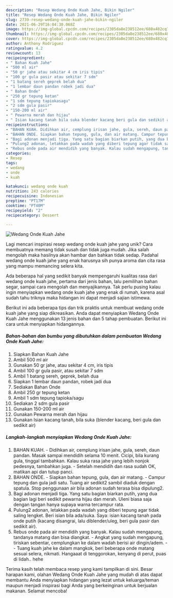 ```yaml
---
description: "Resep Wedang Onde Kuah Jahe, Bikin Ngiler"
title: "Resep Wedang Onde Kuah Jahe, Bikin Ngiler"
slug: 2739-resep-wedang-onde-kuah-jahe-bikin-ngiler
date: 2021-06-29T16:04:30.068Z
image: https://img-global.cpcdn.com/recipes/2305da8e238512ee/680x482cq70/wedang-onde-kuah-jahe-foto-resep-utama.jpg
thumbnail: https://img-global.cpcdn.com/recipes/2305da8e238512ee/680x482cq70/wedang-onde-kuah-jahe-foto-resep-utama.jpg
cover: https://img-global.cpcdn.com/recipes/2305da8e238512ee/680x482cq70/wedang-onde-kuah-jahe-foto-resep-utama.jpg
author: Anthony Rodriguez
ratingvalue: 4.2
reviewcount: 13
recipeingredient:
- " Bahan Kuah Jahe"
- "500 ml air"
- "50 gr jahe atau sekitar 4 cm iris tipis"
- "100 gr gula pasir atau sekitar 7 sdm"
- "1 batang sereh geprek belah dua"
- "1 lembar daun pandan robek jadi dua"
- " Bahan Onde"
- "250 gr tepung ketan"
- "1 sdm tepung tapiokasagu"
- "2 sdm gula pasir"
- "150-200 ml air"
- " Pewarna merah dan hijau"
- " Isian kacang tanah bila suka blender kacang beri gula dan sedikit air"
recipeinstructions:
- "BAHAN KUAH. Didihkan air, cemplung irisan jahe, gula, sereh, daun pandan. Masak sampai mendidih selama 10 menit. Cicipi, bila kurang gula, tinggal tambahkan. Kalau suka rasa jahe yang lebih nonjok pedesnya, tambahkan juga.  Setelah mendidih dan rasa sudah OK, matikan api dan tutup panci."
- "BAHAN ONDE. Siapkan bahan tepung, gula, dan air matang. Campur tepung dan gula jadi satu. Tuang air sedikit2 sambil diaduk dengan spatula. Stop penggunaan air bila adonan sudah terasa bisa dipulung2."
- "Bagi adonan menjadi tiga. Yang satu bagian biarkan putih, yang dua bagian lagi beri sedikit pewarna hijau dan merah. Uleni biasa saja dengan tangan hanya supaya warna tercampur rata."
- "Pulung2 adonan, letakkan pada wadah yang diberi tepung agar tidak saling lengket. Beri isian bila ada/suka. Saya: isian kacang tanah pada onde putih (kacang disangrai, lalu diblender/uleg, beri gula pasir dan sedikit air)."
- "Rebus onde pada air mendidih yang banyak. Kalau sudah mengapung, tandanya matang dan bisa diangkat.  Angkat yang sudah mengapung, tiriskan sebentar, cemplungkan ke dalam wadah berisi air dingin/adem.  Tuang kuah jahe ke dalam mangkok, beri beberapa onde matang sesuai selera, nikmati. Hangaaat di tenggorokan, kenyang di perut, puas di lidah.. hehe"
categories:
- Resep
tags:
- wedang
- onde
- kuah

katakunci: wedang onde kuah 
nutrition: 243 calories
recipecuisine: Indonesian
preptime: "PT17M"
cooktime: "PT40M"
recipeyield: "2"
recipecategory: Dessert

---
```



![Wedang Onde Kuah Jahe](https://img-global.cpcdn.com/recipes/2305da8e238512ee/680x482cq70/wedang-onde-kuah-jahe-foto-resep-utama.jpg)

Lagi mencari inspirasi resep wedang onde kuah jahe yang unik? Cara membuatnya memang tidak susah dan tidak juga mudah. Jika salah mengolah maka hasilnya akan hambar dan bahkan tidak sedap. Padahal wedang onde kuah jahe yang enak harusnya sih punya aroma dan cita rasa yang mampu memancing selera kita.

Ada beberapa hal yang sedikit banyak mempengaruhi kualitas rasa dari wedang onde kuah jahe, pertama dari jenis bahan, lalu pemilihan bahan segar, sampai cara mengolah dan menyajikannya. Tak perlu pusing kalau ingin menyiapkan wedang onde kuah jahe yang enak di rumah, karena asal sudah tahu triknya maka hidangan ini dapat menjadi sajian istimewa.




Berikut ini ada beberapa tips dan trik praktis untuk membuat wedang onde kuah jahe yang siap dikreasikan. Anda dapat menyiapkan Wedang Onde Kuah Jahe menggunakan 13 jenis bahan dan 5 tahap pembuatan. Berikut ini cara untuk menyiapkan hidangannya.

<!--inarticleads1-->

##### Bahan-bahan dan bumbu yang dibutuhkan dalam pembuatan Wedang Onde Kuah Jahe:

1. Siapkan  Bahan Kuah Jahe
1. Ambil 500 ml air
1. Gunakan 50 gr jahe, atau sekitar 4 cm, iris tipis
1. Ambil 100 gr gula pasir, atau sekitar 7 sdm
1. Ambil 1 batang sereh, geprek, belah dua
1. Siapkan 1 lembar daun pandan, robek jadi dua
1. Sediakan  Bahan Onde
1. Ambil 250 gr tepung ketan
1. Ambil 1 sdm tepung tapioka/sagu
1. Sediakan 2 sdm gula pasir
1. Gunakan 150-200 ml air
1. Gunakan  Pewarna merah dan hijau
1. Gunakan  Isian kacang tanah, bila suka (blender kacang, beri gula dan sedikit air)




<!--inarticleads2-->

##### Langkah-langkah menyiapkan Wedang Onde Kuah Jahe:

1. BAHAN KUAH. - Didihkan air, cemplung irisan jahe, gula, sereh, daun pandan. Masak sampai mendidih selama 10 menit. Cicipi, bila kurang gula, tinggal tambahkan. Kalau suka rasa jahe yang lebih nonjok pedesnya, tambahkan juga.  - Setelah mendidih dan rasa sudah OK, matikan api dan tutup panci.
1. BAHAN ONDE. - Siapkan bahan tepung, gula, dan air matang. - Campur tepung dan gula jadi satu. Tuang air sedikit2 sambil diaduk dengan spatula. Stop penggunaan air bila adonan sudah terasa bisa dipulung2.
1. Bagi adonan menjadi tiga. Yang satu bagian biarkan putih, yang dua bagian lagi beri sedikit pewarna hijau dan merah. Uleni biasa saja dengan tangan hanya supaya warna tercampur rata.
1. Pulung2 adonan, letakkan pada wadah yang diberi tepung agar tidak saling lengket. Beri isian bila ada/suka. Saya: isian kacang tanah pada onde putih (kacang disangrai, lalu diblender/uleg, beri gula pasir dan sedikit air).
1. Rebus onde pada air mendidih yang banyak. Kalau sudah mengapung, tandanya matang dan bisa diangkat.  - Angkat yang sudah mengapung, tiriskan sebentar, cemplungkan ke dalam wadah berisi air dingin/adem. -  - Tuang kuah jahe ke dalam mangkok, beri beberapa onde matang sesuai selera, nikmati. Hangaaat di tenggorokan, kenyang di perut, puas di lidah.. hehe




Terima kasih telah membaca resep yang kami tampilkan di sini. Besar harapan kami, olahan Wedang Onde Kuah Jahe yang mudah di atas dapat membantu Anda menyiapkan hidangan yang lezat untuk keluarga/teman maupun menjadi inspirasi bagi Anda yang berkeinginan untuk berjualan makanan. Selamat mencoba!
